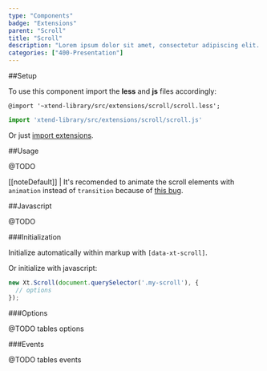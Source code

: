 ```yaml
---
type: "Components"
badge: "Extensions"
parent: "Scroll"
title: "Scroll"
description: "Lorem ipsum dolor sit amet, consectetur adipiscing elit. Nunc tempus laoreet leo sit amet iaculis."
categories: ["400-Presentation"]
---
```


##Setup

To use this component import the **less** and **js** files accordingly:

```less
@import '~xtend-library/src/extensions/scroll/scroll.less';
```

```jsx
import 'xtend-library/src/extensions/scroll/scroll.js'
```

Or just [import extensions](/components/setup/#@TODO).

##Usage

@TODO

[[noteDefault]]
| It's recomended to animate the scroll elements with <code>animation</code> instead of <code>transition</code> because of <a href="{% link faq.html %}#browsers-bugs-fixed-position">this bug</a>.

##Javascript

@TODO

###Initialization

Initialize automatically within markup with `[data-xt-scroll]`.

Or initialize with javascript:

```jsx
new Xt.Scroll(document.querySelector('.my-scroll'), {
  // options
});
```

###Options

@TODO tables options

###Events

@TODO tables events
